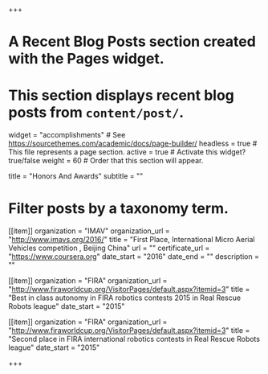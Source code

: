 +++
# A Recent Blog Posts section created with the Pages widget.
# This section displays recent blog posts from `content/post/`.

widget = "accomplishments"  # See https://sourcethemes.com/academic/docs/page-builder/
headless = true  # This file represents a page section.
active = true  # Activate this widget? true/false
weight = 60  # Order that this section will appear.

title = "Honors And Awards"
subtitle = ""


# Filter posts by a taxonomy term.
[[item]]
  organization = "IMAV"
  organization_url = "http://www.imavs.org/2016/"
  title = "First Place, International Micro Aerial Vehicles competition , Beijing China"
  url = ""
  certificate_url = "https://www.coursera.org"
  date_start = "2016"
  date_end = ""
  description = ""

[[item]]
  organization = "FIRA"
  organization_url = "http://www.firaworldcup.org/VisitorPages/default.aspx?itemid=3"
  title = "Best in class autonomy in FIRA robotics contests 2015 in Real Rescue Robots league"
  date_start = "2015"

[[item]]
  organization = "FIRA"
  organization_url = "http://www.firaworldcup.org/VisitorPages/default.aspx?itemid=3"
  title = "Second place in FIRA international robotics contests in Real Rescue Robots league"
  date_start = "2015"  

+++
